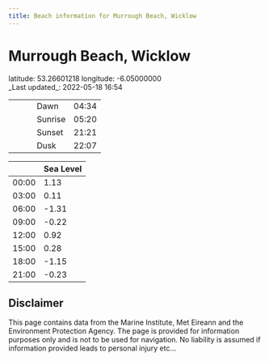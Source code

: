 ```yaml
---
title: Beach information for Murrough Beach, Wicklow
---
```

# Murrough Beach, Wicklow 

<div class="location-info">latitude: 53.26601218 longitude: -6.05000000</div>
<div class="met-eireann-warnings"></div>
_Last updated_: 2022-05-18 16:54

|   |   |   |   |   |
|---|---|---|---|---|
|   |   |   | Dawn  | 04:34 |
|   |   |   | Sunrise  | 05:20 |
|   |   |   | Sunset  | 21:21 |
|   |   |   | Dusk  | 22:07 |

<div></div>

|   | Sea Level  |
|---|---|
| 00:00 | 1.13 |
| 03:00 | 0.11 |
| 06:00 | -1.31 |
| 09:00 | -0.22 |
| 12:00 | 0.92 |
| 15:00 | 0.28 |
| 18:00 | -1.15 |
| 21:00 | -0.23 |

## Disclaimer

This page contains data from the Marine Institute,
Met Eireann and the Environment Protection Agency. The page is provided for
information purposes only and is not to be used for navigation. No liability
is assumed if information provided leads to personal injury etc...